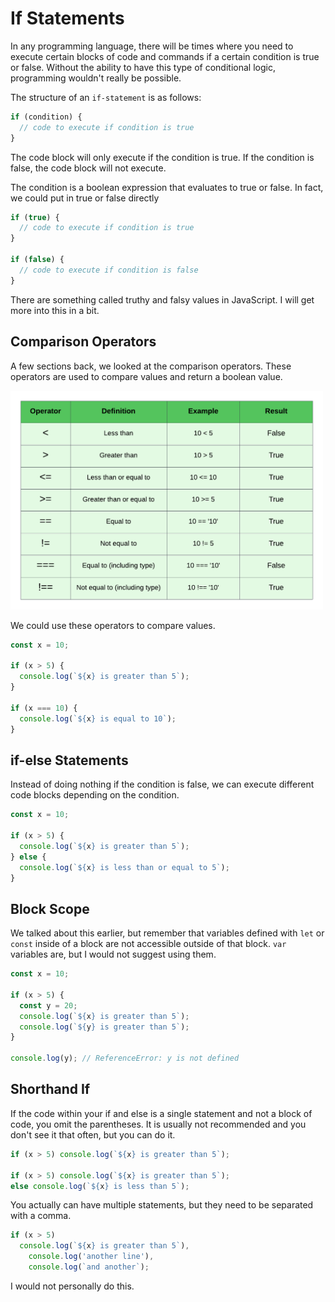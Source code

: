 # If Statements

In any programming language, there will be times where you need to execute certain blocks of code and commands if a certain condition is true or false. Without the ability to have this type of conditional logic, programming wouldn't really be possible.

The structure of an `if-statement` is as follows:

```js
if (condition) {
  // code to execute if condition is true
}
```

The code block will only execute if the condition is true. If the condition is false, the code block will not execute.

The condition is a boolean expression that evaluates to true or false. In fact, we could put in true or false directly

```js
if (true) {
  // code to execute if condition is true
}

if (false) {
  // code to execute if condition is false
}
```

There are something called truthy and falsy values in JavaScript. I will get more into this in a bit.

## Comparison Operators

A few sections back, we looked at the comparison operators. These operators are used to compare values and return a boolean value.

<img src="images/comparison-operators.png" alt="" style="width:500px;"/>

We could use these operators to compare values.

```js
const x = 10;

if (x > 5) {
  console.log(`${x} is greater than 5`);
}

if (x === 10) {
  console.log(`${x} is equal to 10`);
}
```

## if-else Statements

Instead of doing nothing if the condition is false, we can execute different code blocks depending on the condition.

```js
const x = 10;

if (x > 5) {
  console.log(`${x} is greater than 5`);
} else {
  console.log(`${x} is less than or equal to 5`);
}
```

## Block Scope

We talked about this earlier, but remember that variables defined with `let` or `const` inside of a block are not accessible outside of that block. `var` variables are, but I would not suggest using them.

```js
const x = 10;

if (x > 5) {
  const y = 20;
  console.log(`${x} is greater than 5`);
  console.log(`${y} is greater than 5`);
}

console.log(y); // ReferenceError: y is not defined
```

## Shorthand If

If the code within your if and else is a single statement and not a block of code, you omit the parentheses. It is usually not recommended and you don't see it that often, but you can do it.

```js
if (x > 5) console.log(`${x} is greater than 5`);

if (x > 5) console.log(`${x} is greater than 5`);
else console.log(`${x} is less than 5`);
```

You actually can have multiple statements, but they need to be separated with a comma.

```js
if (x > 5)
  console.log(`${x} is greater than 5`),
    console.log('another line'),
    console.log(`and another`);
```

I would not personally do this.
